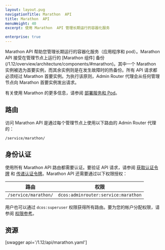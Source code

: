 ```yaml
---
layout: layout.pug
navigationTitle: Marathon  API
title: Marathon  API
menuWeight: 40
excerpt: 使用 Marathon  API 管理长期运行的容器化服务

enterprise: true
---
```


Marathon API 帮助您管理长期运行的容器化服务（应用程序和 pod）。Marathon API 接受在管理节点上运行的 [Marathon 组件] 备份(/1.12/overview/architecture/components/#marathon)。其中一个 Marathon 实例被选为首要实例，而其余实例则是在发生故障时的热备份。所有 API 请求都必须经过 Marathon 首要实例。为执行该原则，Admin Router 代理会从任何管理节点向 Marathon 首要实例发出请求。

有关使用 Marathon 的更多信息，请参阅 [部署服务和 Pod](/1.12/deploying-services/)。

## 路由

访问 Marathon API 是通过每个管理节点上使用以下路由的 Admin Router 代理的：

```
/service/marathon/
```

## 身份认证

使用所有 Marathon  API 路由都需要认证。要验证 API 请求，请参阅 [获取认证令牌](/1.12/security/ent/iam-api/#obtaining-an-authentication-token) 和 [传递认证令牌](/1.12/security/ent/iam-api/#passing-an-authentication-token)。Marathon API 还需要通过以下权限授权：

| 路由 | 权限 |
|-------|----------|
| `/service/marathon/` | `dcos:adminrouter:service:marathon` |

用户也可以通过 `dcos:superuser` 权限获得所有路由。要为您的帐户分配权限，请参阅 [权限参考](/1.12/security/ent/perms-reference/)。

## 资源

[swagger api='/1.12/api/marathon.yaml']

